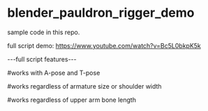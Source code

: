 # blender_pauldron_rigger_demo
sample code in this repo.

full script demo:
https://www.youtube.com/watch?v=Bc5L0bkpK5k

---full script features---

#works with A-pose and T-pose

#works regardless of armature size or shoulder width

#works regardless of upper arm bone length

